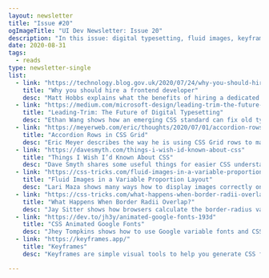 ```yaml
---
layout: newsletter
title: "Issue #20"
ogImageTitle: "UI Dev Newsletter: Issue 20"
description: "In this issue: digital typesetting, fluid images, keyframes, and more."
date: 2020-08-31
tags:
  - reads
type: newsletter-single
list:
  - link: "https://technology.blog.gov.uk/2020/07/24/why-you-should-hire-a-frontend-developer/"
    title: "Why you should hire a frontend developer"
    desc: "Matt Hobbs explains what the benefits of hiring a dedicated frontend developer are."
  - link: "https://medium.com/microsoft-design/leading-trim-the-future-of-digital-typesetting-d082d84b202"
    title: "Leading-Trim: The Future of Digital Typesetting"
    desc: "Ethan Wang shows how an emerging CSS standard can fix old typographical problems and raise the bar for web apps."
  - link: "https://meyerweb.com/eric/thoughts/2020/07/01/accordion-rows-in-css-grid/"
    title: "Accordion Rows in CSS Grid"
    desc: "Eric Meyer describes the way he is using CSS Grid rows to make the layout more flexible."
  - link: "https://davesmyth.com/things-i-wish-id-known-about-css"
    title: "Things I Wish I’d Known About CSS"
    desc: "Dave Smyth shares some useful things for easier CSS understanding, including box model, how height and width are calculated, and collapsing margins."
  - link: "https://css-tricks.com/fluid-images-in-a-variable-proportion-layout/"
    title: "Fluid Images in a Variable Proportion Layout"
    desc: "Lari Maza shows many ways how to display images correctly on all viewports, including using the new aspect-ratio property."
  - link: "https://css-tricks.com/what-happens-when-border-radii-overlap/"
    title: "What Happens When Border Radii Overlap?"
    desc: "Jay Sitter shows how browsers calculate the border-radius values and why it doesn’t work as expected sometimes."
  - link: "https://dev.to/jh3y/animated-google-fonts-193d"
    title: "CSS Animated Google Fonts"
    desc: "Jhey Tompkins shows how to use Google variable fonts and CSS animation to make some interesting effects."
  - link: "https://keyframes.app/"
    title: "Keyframes"
    desc: "Keyframes are simple visual tools to help you generate CSS for your projects."

---
```

